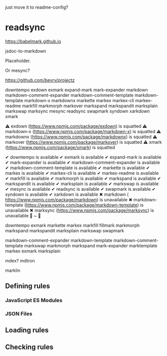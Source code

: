 just move it to readme-config?

# readsync

https://babelmark.github.io

jsdoc-to-markdown

Placeholder.

Or mesync?

https://github.com/bevry/projectz

downtempo exdown exmark expand-mark mark-expander markdown markdown-comment-expander markdown-comment-template markdown-template markdown-x markdownx markette markex markex-cli markex-readme markfill markmorph markover markspand markspandit marksplain markswap marksync mesync readsync swapmark syndown xarkdown xmark

⚠ exdown (​https://www.npmjs.com/package/exdown​) is squatted
⚠ markdown-x (​https://www.npmjs.com/package/markdown-x​) is squatted
⚠ markdownx (​https://www.npmjs.com/package/markdownx​) is squatted
⚠ markover (​https://www.npmjs.com/package/markover​) is squatted
⚠ xmark (​https://www.npmjs.com/package/xmark​) is squatted

✔ downtempo is available
✔ exmark is available
✔ expand-mark is available
✔ mark-expander is available
✔ markdown-comment-expander is available
✔ markdown-comment-template is available
✔ markette is available
✔ markex is available
✔ markex-cli is available
✔ markex-readme is available
✔ markfill is available
✔ markmorph is available
✔ markspand is available
✔ markspandit is available
✔ marksplain is available
✔ markswap is available
✔ mesync is available
✔ readsync is available
✔ swapmark is available
✔ syndown is available
✔ xarkdown is available
✖ markdown (​https://www.npmjs.com/package/markdown​) is unavailable
✖ markdown-template (​https://www.npmjs.com/package/markdown-template​) is unavailable
✖ marksync (​https://www.npmjs.com/package/marksync​) is unavailable
 ~ ❯

downtempo
exmark
markette
markex
markfill
fillmark
markmorph
markspand
markspandit
marksplain
markswap
swapmark

markdown-comment-expander
markdown-template
markdown-comment-template
markswap
markmorph
markspand
mark-expander
marktemplate
markex
exmark
marksplain

mdex?
mdtron

marklin

## Defining rules

### JavaScript ES Modules

### JSON Files

## Loading rules

## Checking rules
